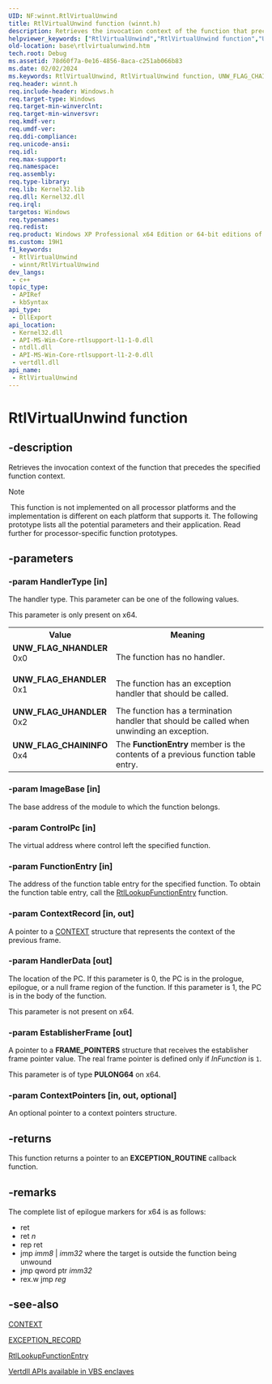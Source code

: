 ```yaml
---
UID: NF:winnt.RtlVirtualUnwind
title: RtlVirtualUnwind function (winnt.h)
description: Retrieves the invocation context of the function that precedes the specified function context.
helpviewer_keywords: ["RtlVirtualUnwind","RtlVirtualUnwind function","UNW_FLAG_CHAININFO","UNW_FLAG_EHANDLER","UNW_FLAG_NHANDLER","UNW_FLAG_UHANDLER","base.rtlvirtualunwind","winnt/RtlVirtualUnwind"]
old-location: base\rtlvirtualunwind.htm
tech.root: Debug
ms.assetid: 78d60f7a-0e16-4856-8aca-c251ab066b83
ms.date: 02/02/2024
ms.keywords: RtlVirtualUnwind, RtlVirtualUnwind function, UNW_FLAG_CHAININFO, UNW_FLAG_EHANDLER, UNW_FLAG_NHANDLER, UNW_FLAG_UHANDLER, base.rtlvirtualunwind, winnt/RtlVirtualUnwind
req.header: winnt.h
req.include-header: Windows.h
req.target-type: Windows
req.target-min-winverclnt: 
req.target-min-winversvr: 
req.kmdf-ver: 
req.umdf-ver: 
req.ddi-compliance: 
req.unicode-ansi: 
req.idl: 
req.max-support: 
req.namespace: 
req.assembly: 
req.type-library: 
req.lib: Kernel32.lib
req.dll: Kernel32.dll
req.irql: 
targetos: Windows
req.typenames: 
req.redist: 
req.product: Windows XP Professional x64 Edition or 64-bit editions of Windows Server 2003
ms.custom: 19H1
f1_keywords:
 - RtlVirtualUnwind
 - winnt/RtlVirtualUnwind
dev_langs:
 - c++
topic_type:
 - APIRef
 - kbSyntax
api_type:
 - DllExport
api_location:
 - Kernel32.dll
 - API-MS-Win-Core-rtlsupport-l1-1-0.dll
 - ntdll.dll
 - API-MS-Win-Core-rtlsupport-l1-2-0.dll
 - vertdll.dll
api_name:
 - RtlVirtualUnwind
---
```


# RtlVirtualUnwind function

## -description

Retrieves the invocation context of the function that precedes the specified function context.

> [!NOTE]
> This function is not implemented on all processor platforms and the implementation is different on each platform that supports it. The following prototype lists all the potential parameters and their application. Read further for processor-specific function prototypes.

## -parameters

### -param HandlerType [in]

The handler type. This parameter can be one of the following values.

This parameter is only present on x64.

<table>
<tr>
<th>Value</th>
<th>Meaning</th>
</tr>
<tr>
<td width="40%"><a id="UNW_FLAG_NHANDLER"></a><a id="unw_flag_nhandler"></a><dl>
<dt><b>UNW_FLAG_NHANDLER</b></dt>
<dt>0x0</dt>
</dl>
</td>
<td width="60%">
The function has no handler.

</td>
</tr>
<tr>
<td width="40%"><a id="UNW_FLAG_EHANDLER"></a><a id="unw_flag_ehandler"></a><dl>
<dt><b>UNW_FLAG_EHANDLER</b></dt>
<dt>0x1</dt>
</dl>
</td>
<td width="60%">
The function has an exception handler that should be called.

</td>
</tr>
<tr>
<td width="40%"><a id="UNW_FLAG_UHANDLER"></a><a id="unw_flag_uhandler"></a><dl>
<dt><b>UNW_FLAG_UHANDLER</b></dt>
<dt>0x2</dt>
</dl>
</td>
<td width="60%">
The function has a termination handler that should be called when unwinding an exception.

</td>
</tr>
<tr>
<td width="40%"><a id="UNW_FLAG_CHAININFO"></a><a id="unw_flag_chaininfo"></a><dl>
<dt><b>UNW_FLAG_CHAININFO</b></dt>
<dt>0x4</dt>
</dl>
</td>
<td width="60%">
The <b>FunctionEntry</b> member is the contents of a previous function table entry.

</td>
</tr>
</table>

### -param ImageBase [in]

The base address of the module to which the function belongs.

### -param ControlPc [in]

The virtual address where control left the specified function.

### -param FunctionEntry [in]

The address of the function table entry for the specified function. To obtain the function table entry, call the [RtlLookupFunctionEntry](nf-winnt-rtllookupfunctionentry.md) function.

### -param ContextRecord [in, out]

A pointer to a [CONTEXT](ns-winnt-arm64_nt_context.md) structure that represents the context of the previous frame.

### -param HandlerData [out]

The location of the PC. If this parameter is 0, the PC is in the prologue, epilogue, or a null frame region of the function. If this parameter is 1, the PC is in the body of the function.

This parameter is not present on x64.

### -param EstablisherFrame [out]

A pointer to a **FRAME_POINTERS** structure that receives the establisher frame pointer value. The real frame pointer is defined only if *InFunction* is `1`.

This parameter is of type **PULONG64** on x64.

### -param ContextPointers [in, out, optional]

An optional pointer to a context pointers structure.

## -returns

This function returns a pointer to an **EXCEPTION_ROUTINE** callback function.

## -remarks

The complete list of epilogue markers for x64 is as follows:

- ret
- ret *n*
- rep ret
- jmp *imm8* | *imm32* where the target is outside the function being unwound
- jmp qword ptr *imm32*
- rex.w jmp *reg*

## -see-also

[CONTEXT](ns-winnt-arm64_nt_context.md)

[EXCEPTION_RECORD](ns-winnt-exception_record.md)

[RtlLookupFunctionEntry](nf-winnt-rtllookupfunctionentry.md)

[Vertdll APIs available in VBS enclaves](/windows/win32/trusted-execution/enclaves-available-in-vertdll)
